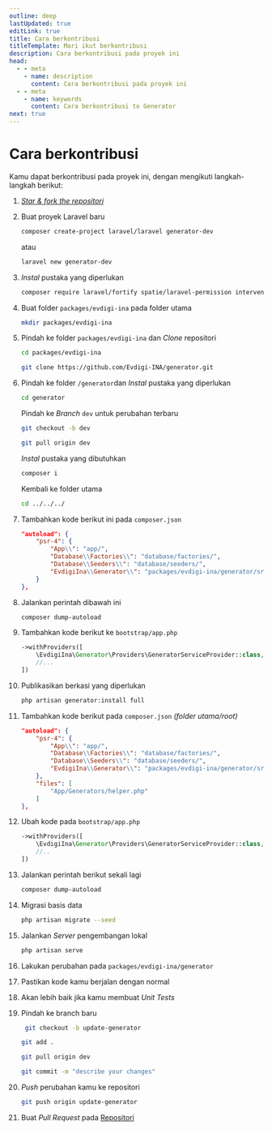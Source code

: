 ```yaml
---
outline: deep
lastUpdated: true
editLink: true
title: Cara berkontribusi
titleTemplate: Mari ikut berkontribusi
description: Cara berkontribusi pada proyek ini
head:
  - - meta
    - name: description
      content: Cara berkontribusi pada proyek ini
  - - meta
    - name: keywords
      content: Cara berkontribusi to Generator
next: true
---
```


# Cara berkontribusi

Kamu dapat berkontribusi pada proyek ini, dengan mengikuti langkah-langkah berikut:

1. _[Star & fork the repositori](https://github.com/Evdigi-INA/generator)_

2. Buat proyek Laravel baru

    ```sh
    composer create-project laravel/laravel generator-dev
    ```

    atau

    ```sh
    laravel new generator-dev
    ```

3. _Instal_ pustaka yang diperlukan

    ```sh
   composer require laravel/fortify spatie/laravel-permission intervention/image-laravel yajra/laravel-datatables-oracle
    ```

4. Buat folder `packages/evdigi-ina` pada folder utama

    ```sh
    mkdir packages/evdigi-ina
    ```

5. Pindah ke folder `packages/evdigi-ina` dan _Clone_ repositori 

    ```sh
    cd packages/evdigi-ina
    ```
    
    ```bash
    git clone https://github.com/Evdigi-INA/generator.git
    ```

6. Pindah ke folder `/generator`dan _Instal_ pustaka yang diperlukan

    ```sh
    cd generator
    ```

    Pindah ke _Branch_ `dev` untuk perubahan terbaru

    ```bash
    git checkout -b dev
    ```

    ```bash
    git pull origin dev
    ```
    _Instal_ pustaka yang dibutuhkan

    ```sh
    composer i
    ```
    Kembali ke folder utama

    ```sh
    cd ../../../
    ```

7. Tambahkan kode berikut ini pada `composer.json`

    ```json
    "autoload": {
        "psr-4": {
            "App\\": "app/",
            "Database\\Factories\\": "database/factories/",
            "Database\\Seeders\\": "database/seeders/",
            "EvdigiIna\\Generator\\": "packages/evdigi-ina/generator/src/"
        }
    },
    ```

8. Jalankan perintah dibawah ini

    ```sh
    composer dump-autoload
    ```

9. Tambahkan kode berikut ke `bootstrap/app.php`

    ```php
    ->withProviders([
        \EvdigiIna\Generator\Providers\GeneratorServiceProvider::class,
        //...
    ])
    ```

10. Publikasikan berkasi yang diperlukan

    ```sh
    php artisan generator:install full
    ```

11. Tambahkan kode berikut pada `composer.json` _(folder utama/root)_

    ```json
    "autoload": {
        "psr-4": {
            "App\\": "app/",
            "Database\\Factories\\": "database/factories/",
            "Database\\Seeders\\": "database/seeders/",
            "EvdigiIna\\Generator\\": "packages/evdigi-ina/generator/src/"
        },
        "files": [
            "App/Generators/helper.php"
        ]
    },
    ```

12. Ubah kode pada `bootstrap/app.php`

    ```php
    ->withProviders([
        \EvdigiIna\Generator\Providers\GeneratorServiceProvider::class,
        //..
    ])
    ```

13. Jalankan perintah berikut sekali lagi
    ```sh
    composer dump-autoload
    ```

14. Migrasi basis data
    ```sh
    php artisan migrate --seed
    ```

15. Jalankan _Server_ pengembangan lokal
    ```sh
    php artisan serve
    ```

16. Lakukan perubahan pada `packages/evdigi-ina/generator`

17. Pastikan kode kamu berjalan dengan normal

18. Akan lebih baik jika kamu membuat _Unit Tests_

19. Pindah ke branch baru
    ```bash
     git checkout -b update-generator
    ```

    ```bash
    git add .
    ```
    
    ```bash
    git pull origin dev
    ```
    
    ```bash
    git commit -m "describe your changes"
    ```

20. _Push_ perubahan kamu ke repositori

    ```bash
    git push origin update-generator
    ```

21. Buat _Pull Request_ pada [Repositori](https://github.com/Evdigi-INA/generator)
